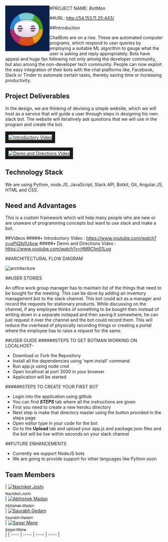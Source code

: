 #PROJECT NAME: _BotMan_
<img src="https://github.com/SJSU272Lab/Botman/blob/master/Documents/Project%20Logo/logo.JPG" width="28%" align="left">

##URL:
http://54.153.11.25:443/

##Introduction

ChatBots are on a rise. These are automated computer programs, which respond to user queries by employing a suitable ML algorithm to gauge what the user is asking and reply appropriately. Bots have appeal and huge fan following not only among the developer community, but also among the non-developer tech community. People can now exploit the easy integration of their bots with the chat platforms like, Facebook, Slack or Tinder to automate certain tasks, thereby saving time or increasing productivity.

## Project Deliverables

In the design, we are thinking of devising a simple website, which we will host as a service that will guide a user through steps in designing his own slack bot.
The website will iteratively ask questions that we will use in the program and create the bot.

<a href="https://www.youtube.com/watch?v=Vt0EBIN8PVo"><img src="http://i3.ytimg.com/vi/Vt0EBIN8PVo/hqdefault.jpg" 
alt="Introductory Video" width="240" height="180" border="10" /></a>

<a href="https://www.youtube.com/watch?v=HM9CImS1Lug"><img src="http://i3.ytimg.com/vi/HM9CImS1Lug/hqdefault.jpg" 
alt="Demo and Directions Video" width="240" height="180" border="10" /></a>



##	Technology Stack

We are using Python, node.JS, JavaScript, Slack API, Botkit, Git, Angular.JS, HTML and CSS.

##	Need and Advantages

This is a custom framework which will help many people who are new or are unaware of programming concepts but want to use slack and make a bot.

##Videos
#####• Introductory Video : https://www.youtube.com/watch?v=pPiQfsfU4ow
#####• Demo and Directions Video : https://www.youtube.com/watch?v=HM9CImS1Lug

##ARCHITECTURAL FLOW DIAGRAM

![architecture](https://cloud.githubusercontent.com/assets/17586634/19717520/d1afab12-9b15-11e6-8fdf-8a433c499bba.PNG)


##USER STORIES

An office work group manager has to maintain list of the things that need to be bought for the meeting. This can be done by adding an inventory management bot to the slack channel. This bot could act as a manager and record the requests for stationary products. While discussing on the channel, if any employee thinks of something to be bought then instead of writing down in a separate notepad and then saving it somewhere, he can just request it over the channel and the bot could record them. This will reduce the overhead of physically recording things or creating a portal where the employee has to raise a request for the same.

##USER GUIDE
######STEPS TO GET BOTMAN WORKING ON LOCALHOST-
-	Download or Fork the Repository
- Install all the dependencies using 'npm install' command
- Run app.js using node cmd
- Open localhost at port 3000 in your browser
- Application will be started

######STEPS TO CREATE YOUR FIRST BOT
- Login into the application using github
- You can find **_STEPS_** tab where all the instructions are given
- First you need to create a new heroku directory
- Next step is make that directory master using the button provided in the steps page
- Open editor type in your code for the bot
- Go to the **Upload** tab and upload your app.js and package.json files and the bot will be live within seconds on your slack channel

##FUTURE ENHANCEMENTS
- Currently we support NodeJS bots
- We are going to provide support for other languages like Python soon 

## Team Members


| [![Nachiket Joshi](https://avatars.githubusercontent.com/TheBloodMage?s=100)<br /><sub>Nachiket Joshi</sub>](https://github.com/TheBloodMage)<br /> | [![Abhishek Madan](https://avatars.githubusercontent.com/AbhishekMadan?s=100)<br /><sub>Abhishek Madan</sub>](https://github.com/AbhishekMadan)<br /> 
| [![Saurabh Gedam](https://avatars.githubusercontent.com/saurabhgedam?s=100)<br /><sub>Saurabh Gedam</sub>](https://github.com/saurabhgedam)<br />
| [![Sagar Mane](https://avatars.githubusercontent.com/Sagar-Mane?s=100)<br /><sub>Sagar Mane</sub>](https://github.com/Sagar-Mane)<br />|
| :---: | :---: | :---: | :---: |
